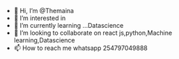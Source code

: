 - 👋 Hi, I’m @Themaina
- 👀 I’m interested in
- 🌱 I’m currently learning ...Datascience
- 💞️ I’m looking to collaborate on react js,python,Machine learning,Datascience
- 📫 How to reach me whatsapp 254797049888

